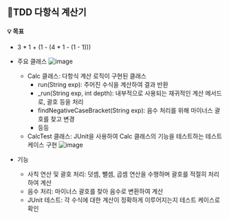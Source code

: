 ## 📠TDD 다항식 계산기

#### 💡 목표
- 3 * 1 + (1 - (4 * 1 - (1 - 1)))

- 주요 클래스
![image](https://github.com/ohyo555/polynomial_clac_23_12/assets/153146836/bdb1a56f-8bbf-4838-9574-6f47e5af5946)
  * Calc 클래스: 다항식 계산 로직이 구현된 클래스
    + run(String exp): 주어진 수식을 계산하여 결과 반환
    + _run(String exp, int depth): 내부적으로 사용되는 재귀적인 계산 메서드로, 괄호 등을 처리
    + findNegativeCaseBracket(String exp): 음수 처리를 위해 마이너스 괄호를 찾고 변경
    + 등등
  * CalcTest 클래스: JUnit을 사용하여 Calc 클래스의 기능을 테스트하는 테스트 케이스 구현
![image](https://github.com/ohyo555/polynomial_clac_23_12/assets/153146836/9ef3832f-b761-47d2-85ff-d385d9020ebb)
- 기능
  * 사칙 연산 및 괄호 처리: 덧셈, 뺄셈, 곱셈 연산을 수행하며 괄호를 적절히 처리하여 계산
  * 음수 처리: 마이너스 괄호를 찾아 음수로 변환하여 계산
  * JUnit 테스트: 각 수식에 대한 계산이 정확하게 이루어지는지 테스트 케이스로 확인
